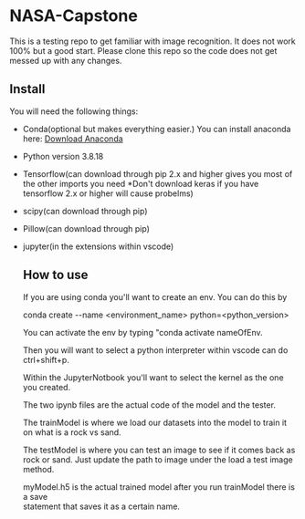 # NASA-Capstone

This is a testing repo to get familiar with image recognition. It does not work 100% but a good start. Please clone this repo so the code does not get messed up with any changes. 

## Install
You will need the following things:

* Conda(optional but makes everything easier.)
  You can install anaconda here: [Download Anaconda](https://www.anaconda.com/products/distribution)
  
* Python version 3.8.18
* Tensorflow(can download through pip 2.x and higher gives you most of the other imports you need *Don't download keras if you have tensorflow 2.x or higher will cause probelms)
* scipy(can download through pip)
* Pillow(can download through pip)
* jupyter(in the extensions within vscode)

  ## How to use
  If you are using conda you'll want to create an env. You can do this by

  conda create --name <environment_name> python=<python_version>

  You can activate the env by typing "conda activate nameOfEnv.

  Then you will want to select a python interpreter within vscode can do ctrl+shift+p.

  Within the JupyterNotbook you'll want to select the kernel as the one you created.

  The two ipynb files are the actual code of the model and the tester.

  The trainModel is where we load our datasets into the model to train it on what is a 
  rock vs sand. 

  The testModel is where you can test an image to see if it comes back as rock or sand.    Just update the path to image under the load a test image method. 

  myModel.h5 is the actual trained model after you run trainModel there is a save   
  statement that saves it as a certain name. 
  

